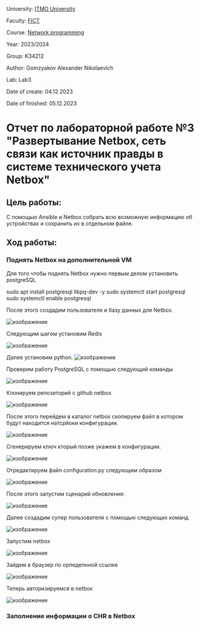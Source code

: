 University: [ITMO University](https://itmo.ru/ru/)

Faculty: [FICT](https://fict.itmo.ru)

Course: [Network programming](https://github.com/itmo-ict-faculty/network-programming)

Year: 2023/2024

Group: K34212

Author: Gomzyakov Alexander Nikolaevich

Lab: Lab3

Date of create: 04.12.2023

Date of finished: 05.12.2023

# Отчет по лабораторной работе №3 "Развертывание Netbox, сеть связи как источник правды в системе технического учета Netbox" #

## Цель работы: ##
С помощью Ansible и Netbox собрать всю возможную информацию об устройствах и сохранить их в отдельном файле.

## Ход работы: ##

### Поднять Netbox на дополнительной VM ###
Для того чтобы поднять Netbox нужно первым делом установить postgreSQL

sudo apt install postgresql libpq-dev -y
sudo systemctl start postgresql
sudo systemctl enable postgresql

После этого создадим пользователя и базу данных для Netbox.

![изображение](https://github.com/fiji6479/2023_2024-network_programming-k34212-gomzyakov_a_n/assets/71012423/16bc8a52-cfc7-4a30-974b-7811772196b8)

Следующим шагом установим Redis 

![изображение](https://github.com/fiji6479/2023_2024-network_programming-k34212-gomzyakov_a_n/assets/71012423/3c34f9f8-8597-48d8-a8e3-38dda638e363)

Далее установим python.
![изображение](https://github.com/fiji6479/2023_2024-network_programming-k34212-gomzyakov_a_n/assets/71012423/117d6622-0481-48fa-916b-25e3247f6bda)

Проверим работу PostgreSQL с помощью следующий команды 

![изображение](https://github.com/fiji6479/2023_2024-network_programming-k34212-gomzyakov_a_n/assets/71012423/02ad354a-662c-4c10-8ef0-0c1f758d61c5)

Клонируем репозиторий с github netbox

![изображение](https://github.com/fiji6479/2023_2024-network_programming-k34212-gomzyakov_a_n/assets/71012423/501bd505-e379-4136-aaec-618665ccf6fa)


После этого перейдем в каталог netbox скопируем файл в котором будут находится натсрйоки конфигурации.

![изображение](https://github.com/fiji6479/2023_2024-network_programming-k34212-gomzyakov_a_n/assets/71012423/ee0201c4-b651-45d4-bfa2-6304e5047aeb)

Сгенерируем ключ кторый позже укажем в конфигурации.

![изображение](https://github.com/fiji6479/2023_2024-network_programming-k34212-gomzyakov_a_n/assets/71012423/4b094eb9-52ff-4cef-a02b-852c7d1e6b42)

Отредактируем файл configuration.py следующим образом

![изображение](https://github.com/fiji6479/2023_2024-network_programming-k34212-gomzyakov_a_n/assets/71012423/4d6053f7-16a3-4a75-a65d-82584a524c26)

После этого запустим сценарий обновления:

![изображение](https://github.com/fiji6479/2023_2024-network_programming-k34212-gomzyakov_a_n/assets/71012423/03b698a5-aa3c-4d02-b7f8-c93219d7f7c1)

Далее создадим супер пользователя с помощью следующих команд

![изображение](https://github.com/fiji6479/2023_2024-network_programming-k34212-gomzyakov_a_n/assets/71012423/2070c228-1842-4a88-af2d-20e57526303e)

Запустим netbox

![изображение](https://github.com/fiji6479/2023_2024-network_programming-k34212-gomzyakov_a_n/assets/71012423/07dd8e09-575e-459e-9a17-b0102e8762f3)

Зайдем в браузер по орпеделнной ссылке

![изображение](https://github.com/fiji6479/2023_2024-network_programming-k34212-gomzyakov_a_n/assets/71012423/d649148d-52ae-44d5-8dd6-eaae5952cb08)

Теперь авторизируемся в netbox

![изображение](https://github.com/fiji6479/2023_2024-network_programming-k34212-gomzyakov_a_n/assets/71012423/94957c27-918b-4b93-bfc3-31251d89855a)

### Заполнение информации о CHR в Netbox ###

